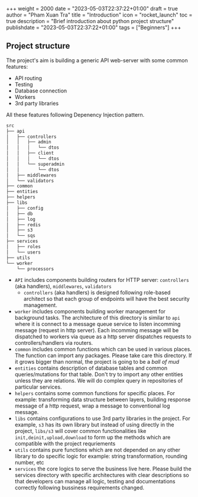 +++
weight = 2000
date = "2023-05-03T22:37:22+01:00"
draft = true
author = "Pham Xuan Tra"
title = "Introduction"
icon = "rocket_launch"
toc = true
description = "Brief introduction about python project structure"
publishdate = "2023-05-03T22:37:22+01:00"
tags = ["Beginners"]
+++
## Project structure

The project's aim is building a generic API web-server with some common features:
- API routing
- Testing
- Database connection
- Workers
- 3rd party libraries

All these features following Depenency Injection pattern.

```bash
src
├── api
│   ├── controllers
│   │   ├── admin
│   │   │   └── dtos
│   │   ├── client
│   │   │   └── dtos
│   │   └── superadmin
│   │       └── dtos
│   ├── middlewares
│   └── validators
├── common
├── entities
├── helpers
├── libs
│   ├── config
│   ├── db
│   ├── log
│   ├── redis
│   ├── s3
│   └── sqs
├── services
│   ├── roles
│   └── users
├── utils
└── worker
    └── processors
```


- `API` includes components building routers for HTTP server: `controllers` (aka handlers), `middlewares`, `validators`
  - `controllers` (aka handlers) is designed following role-based architect so that each group of endpoints will have the best security management.
- `worker` includes components building worker management for background tasks. The architecture of this directory is similar to `api` where it is connect to a message queue service to listen incomming message (request in http server). Each incomming message will be dispatched to workers via queue as a http server dispatches requests to controllers/handlers via routers.
- `common` includes common functions which can be used in various places. The function can import any packages. Please take care this directory. If it grows bigger than normal, the project is going to be a _ball of mud_
- `entities` contains description of database tables and common queries/mutations for that table. Don't try to import any other entities unless they are relations. We will do complex query in repositories of particular services.
- `helpers` contains some common functions for specific places. For example: transforming data structure between layers, building response message of a http request, wrap a message to conventional log message.
- `libs` contains configurations to use 3rd party libraries in the project. For example, `s3` has its own library but instead of using directly in the project, `libs/s3` will cover common functionalities like `init,deinit,upload,download` to form up the methods which are compatible with the project requriements
- `utils` contains pure functions which are not depended on any other library to do specific logic for example: string transformation, rounding number, etc
- `services` the core logics to serve the business live here. Please build the services directory with specific architectures with clear descriptions so that developers can manage all logic, testing and documentations correctly following bussiness requirements changed.
